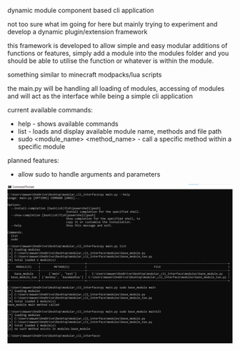 dynamic module component based cli application 

not too sure what im going for here but mainly trying to experiment and develop a dynamic plugin/extension framework

this framework is developed to allow simple and easy modular additions of functions or features, simply add a module into the modules folder
and you should be able to utilise the function or whatever is within the module.

something similar to minecraft modpacks/lua scripts

the main.py will be handling all loading of modules, accessing of modules and will act as the interface while being a simple cli application

current available commands:
- help - shows available commands
- list - loads and display available module name, methods and file path
- sudo <module_name> <method_name> - call a specific method within a specific module

planned features:
- allow sudo to handle arguments and parameters

![example](https://github.com/mawenxi2112/modular_cli_interface/blob/main/screenshots/cli_application.png)
